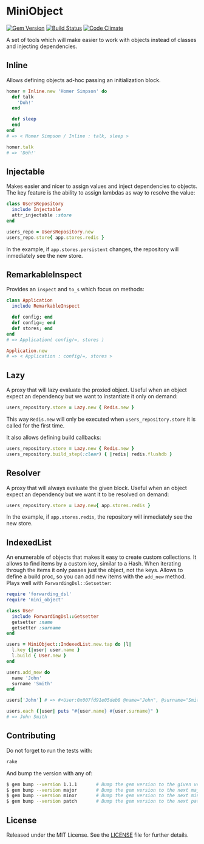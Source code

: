 # MiniObject

[![Gem Version](https://badge.fury.io/rb/mini_object.svg)](http://badge.fury.io/rb/mini_object)
[![Build Status](https://travis-ci.org/manuelmorales/mini-object.svg)](https://travis-ci.org/manuelmorales/mini-object)
[![Code Climate](https://codeclimate.com/github/manuelmorales/mini-object/badges/gpa.svg)](https://codeclimate.com/github/manuelmorales/mini-object)

A set of tools which will make easier to work with objects instead of classes
and injecting dependencies.


## Inline

Allows defining objects ad-hoc passing an initialization block.

```ruby
homer = Inline.new 'Homer Simpson' do
  def talk
    'Doh!'
  end

  def sleep
  end
end
# => < Homer Simpson / Inline : talk, sleep >

homer.talk
# => 'Doh!'
```

## Injectable

Makes easier and nicer to assign values and inject dependencies to objects. 
The key feature is the ability to assign lambdas as way to resolve the value:

```ruby
class UsersRepository
  include Injectable
  attr_injectable :store
end

users_repo = UsersRepository.new
users_repo.store{ app.stores.redis }
```

In the example, if `app.stores.persistent` changes, the repository
will inmediately see the new store.


## RemarkableInspect

Provides an `inspect` and `to_s` which focus on methods:

```ruby
class Application
  include RemarkableInspect

  def config; end
  def config=; end
  def stores; end
end
# => Application( config/=, stores )

Application.new
# => < Application : config/=, stores >
```

## Lazy

A proxy that will lazy evaluate the proxied object.
Useful when an object expect an dependency but we want to
instantiate it only on demand:

```ruby
users_repository.store = Lazy.new { Redis.new }
```

This way `Redis.new` will only be  executed when `users_repository.store`
it is called for the first time.

It also allows defining build callbacks:

```ruby
users_repository.store = Lazy.new { Redis.new }
users_repository.build_step(:clear) { |redis| redis.flushdb }
```


## Resolver

A proxy that will always evaluate the given block.
Useful when an object expect an dependency but we want it 
to be resolved on demand:

```ruby
users_repository.store = Lazy.new{ app.stores.redis }
```

In the example, if `app.stores.redis`, the repository
will inmediately see the new store.


## IndexedList

An enumerable of objects that makes it easy to create custom collections.
It allows to find items by a custom key, similar to a Hash.
When iterating through the items it only passes just the object, not the keys.
Allows to define a build proc, so you can add new items with the `add_new` method.
Plays well with `ForwardingDsl::Getsetter`:

```ruby
require 'forwarding_dsl'
require 'mini_object'

class User
  include ForwardingDsl::Getsetter
  getsetter :name
  getsetter :surname
end

users = MiniObject::IndexedList.new.tap do |l|
  l.key {|user| user.name }
  l.build { User.new }
end

users.add_new do
  name 'John'
  surname 'Smith'
end

users['John'] # => #<User:0x007fd91e05deb8 @name="John", @surname="Smith">

users.each {|user| puts "#{user.name} #{user.surname}" }
# => John Smith
```

## Contributing

Do not forget to run the tests with:

```bash
rake
```

And bump the version with any of:

```bash
$ gem bump --version 1.1.1       # Bump the gem version to the given version number
$ gem bump --version major       # Bump the gem version to the next major level (e.g. 0.0.1 to 1.0.0)
$ gem bump --version minor       # Bump the gem version to the next minor level (e.g. 0.0.1 to 0.1.0)
$ gem bump --version patch       # Bump the gem version to the next patch level (e.g. 0.0.1 to 0.0.2)
```


## License

Released under the MIT License.
See the [LICENSE](LICENSE.txt) file for further details.

